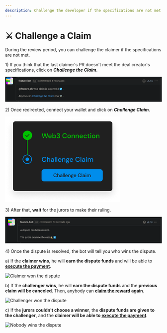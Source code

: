 ```yaml
---
description: Challenge the developer if the specifications are not met.
---
```


# ⚔ Challenge a Claim

During the review period, you can challenge the claimer if the specifications
are not met.

1\) If you think that the last claimer's PR doesn't meet the deal creator's
specifications, click on **_Challenge the Claim_**.

![Challenge the claimer](../.gitbook/assets/successful_claim.png)

2\) Once redirected, connect your wallet and click on **_Challenge Claim_**.

![Confirm that you're challenging the claimer](../.gitbook/assets/web3_challenge.png)

3\) After that, **wait** for the jurors to make their ruling.

![A dispute has been created for this challenge](../.gitbook/assets/dispute_created.png)

4\) Once the dispute is resolved, the bot will tell you who wins the dispute.

a) If the **claimer wins**, he will **earn the dispute funds** and will be able to
**[execute the payment](execute-a-payment.md)**.

![Claimer won the dispute](../.gitbook/assets/claimer\_wins.png)

b) If the **challenger wins**, he will **earn the dispute funds** and the
**previous claim will be canceled**. Then, anybody
can **[claim the reward](claim-your-reward.md) again**.

![Challenger won the dispute](../.gitbook/assets/challenger\_wins.png)

c) If the **jurors couldn't choose a winner**, the **dispute funds are given to
the challenger**, and the **claimer will be able to [execute the payment](execute-a-payment.md)**.

![Nobody wins the dispute](../.gitbook/assets/nobody\_wins.png) 
